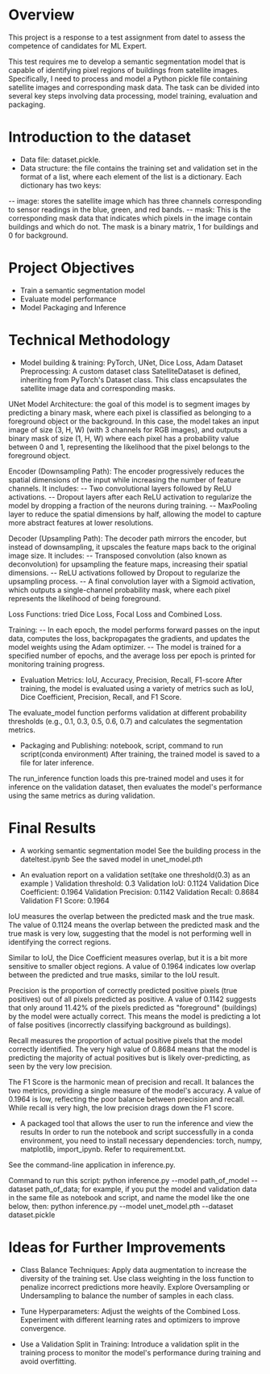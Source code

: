 # Overview
This project is a response to a test assignment from datel to assess the competence of candidates for ML Expert.

This test requires me to develop a semantic segmentation model that is capable of identifying pixel regions of buildings from satellite images. Specifically, I need to process and model a Python pickle file containing satellite images and corresponding mask data. The task can be divided into several key steps involving data processing, model training, evaluation and packaging. 

# Introduction to the dataset
- Data file: dataset.pickle.
- Data structure: the file contains the training set and validation set in the format of a list, where each element of the list is a dictionary. Each dictionary has two keys:

-- image: stores the satellite image which has three channels corresponding to sensor readings in the blue, green, and red bands.
-- mask: This is the corresponding mask data that indicates which pixels in the image contain buildings and which do not. The mask is a binary matrix, 1 for buildings and 0 for background.

# Project Objectives
- Train a semantic segmentation model
- Evaluate model performance
- Model Packaging and Inference
  
# Technical Methodology
- Model building & training: PyTorch, UNet, Dice Loss, Adam
Dataset Preprocessing: A custom dataset class SatelliteDataset is defined, inheriting from PyTorch's Dataset class. This class encapsulates the satellite image data and corresponding masks.

UNet Model Architecture: the goal of this model is to segment images by predicting a binary mask, where each pixel is classified as belonging to a foreground object or the background. In this case, the model takes an input image of size (3, H, W) (with 3 channels for RGB images), and outputs a binary mask of size (1, H, W) where each pixel has a probability value between 0 and 1, representing the likelihood that the pixel belongs to the foreground object.

Encoder (Downsampling Path): The encoder progressively reduces the spatial dimensions of the input while increasing the number of feature channels. It includes:
-- Two convolutional layers followed by ReLU activations.
-- Dropout layers after each ReLU activation to regularize the model by dropping a fraction of the neurons during training.
-- MaxPooling layer to reduce the spatial dimensions by half, allowing the model to capture more abstract features at lower resolutions.

Decoder (Upsampling Path): The decoder path mirrors the encoder, but instead of downsampling, it upscales the feature maps back to the original image size. It includes:
-- Transposed convolution (also known as deconvolution) for upsampling the feature maps, increasing their spatial dimensions.
-- ReLU activations followed by Dropout to regularize the upsampling process.
-- A final convolution layer with a Sigmoid activation, which outputs a single-channel probability mask, where each pixel represents the likelihood of being foreground.

Loss Functions: tried Dice Loss, Focal Loss and Combined Loss. 

Training: 
-- In each epoch, the model performs forward passes on the input data, computes the loss, backpropagates the gradients, and updates the model weights using the Adam optimizer. 
-- The model is trained for a specified number of epochs, and the average loss per epoch is printed for monitoring training progress.

- Evaluation Metrics: IoU, Accuracy, Precision, Recall, F1-score
After training, the model is evaluated using a variety of metrics such as IoU, Dice Coefficient, Precision, Recall, and F1 Score.

The evaluate_model function performs validation at different probability thresholds (e.g., 0.1, 0.3, 0.5, 0.6, 0.7) and calculates the segmentation metrics.

- Packaging and Publishing: notebook, script, command to run script(conda environment)
After training, the trained model is saved to a file for later inference.

The run_inference function loads this pre-trained model and uses it for inference on the validation dataset, then evaluates the model's performance using the same metrics as during validation.


# Final Results
- A working semantic segmentation model
See the building process in the dateltest.ipynb
See the saved model in unet_model.pth

- An evaluation report on a validation set(take one threshold(0.3) as an example ) 
Validation threshold: 0.3
Validation IoU: 0.1124
Validation Dice Coefficient: 0.1964
Validation Precision: 0.1142
Validation Recall: 0.8684
Validation F1 Score: 0.1964

IoU measures the overlap between the predicted mask and the true mask. The value of 0.1124 means the overlap between the predicted mask and the true mask is very low, suggesting that the model is not performing well in identifying the correct regions.

Similar to IoU, the Dice Coefficient measures overlap, but it is a bit more sensitive to smaller object regions. A value of 0.1964 indicates low overlap between the predicted and true masks, similar to the IoU result.

Precision is the proportion of correctly predicted positive pixels (true positives) out of all pixels predicted as positive. A value of 0.1142 suggests that only around 11.42% of the pixels predicted as "foreground" (buildings) by the model were actually correct. This means the model is predicting a lot of false positives (incorrectly classifying background as buildings).

Recall measures the proportion of actual positive pixels that the model correctly identified. The very high value of 0.8684 means that the model is predicting the majority of  actual positives but is likely over-predicting, as seen by the very low precision.

The F1 Score is the harmonic mean of precision and recall. It balances the two metrics, providing a single measure of the model's accuracy. A value of 0.1964 is low, reflecting the poor balance between precision and recall. While recall is very high, the low precision drags down the F1 score.

- A packaged tool that allows the user to run the inference and view the results
In order to run the notebook and script successfully in a conda environment, you need to install necessary dependencies: torch, numpy, matplotlib, import_ipynb. Refer to requirement.txt.

See the command-line application in inference.py.

Command to run this script: python inference.py --model path_of_model --dataset path_of_data; for example, if you put the model and validation data in the same file as notebook and script, and name the model like the one below, then: python inference.py --model unet_model.pth --dataset dataset.pickle



# Ideas for Further Improvements

- Class Balance Techniques:
Apply data augmentation to increase the diversity of the training set.
Use class weighting in the loss function to penalize incorrect predictions more heavily.
Explore Oversampling or Undersampling to balance the number of samples in each class.

- Tune Hyperparameters:
Adjust the weights of the Combined Loss.
Experiment with different learning rates and optimizers to improve convergence.

- Use a Validation Split in Training:
Introduce a validation split in the training process to monitor the model's performance during training and avoid overfitting. 


